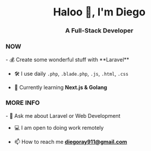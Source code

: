<h1 align="center">Haloo 👋, I'm Diego</h1>
<h3 align="center">A Full-Stack Developer</h3>

<h3 align="left">NOW</h3>
- 💰 Create some wonderful stuff with **Laravel**

- 🛠️ I use daily `.php`, `.blade.php`, `.js`, `.html`, `.css`

- 🌱 Currently learning **Next.js & Golang**

<h3 align="left">MORE INFO</h3>
- 💬 Ask me about Laravel or Web Development 

- 💻 I am open to doing work remotely
  
- 📫 How to reach me **diegoray911@gmail.com**
